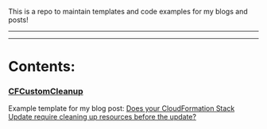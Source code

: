 This is a repo to maintain templates and code examples for my blogs and posts!

---
---

# Contents:

### [CFCustomCleanup](../blob/master/CFCustomCleanup)
Example template for my blog post:
[Does your CloudFormation Stack Update require cleaning up resources before the update?](https://medium.com/p/70fd772cb288 "View blog on Medium")

